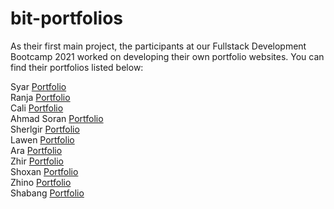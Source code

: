 # bit-portfolios

As their first main project, the participants at our Fullstack Development Bootcamp 2021 worked on developing their own portfolio websites. You can find their portfolios listed below:

 Syar  [Portfolio](https://github.com/syar1122/portfolio)\
 Ranja  [Portfolio](https://github.com/RanjDev/Bit-BC) \
 Cali [Portfolio](https://github.com/salimhamad/protfoiloSKALLA)\
 Ahmad Soran [Portfolio](https://github.com/ahmadsoran/port)\
 Sherlgir [Portfolio](https://github.com/Shelgir/landing-page)\
 Lawen [Portfolio](https://github.com/lawensaradr/Portfolio.git)\
 Ara [Portfolio](https://github.com/YouCanCallMeAra/myPortfolio)\
 Zhir [Portfolio](https://github.com/zhirtaha/Portfolio)\
 Shoxan [Portfolio](https://github.com/shoxosman/Portfolio.git)\
 Zhino [Portfolio](https://github.com/zhino97/portfoilo)\
 Shabang [Portfolio](https://github.com/shabang99/my-portfilio)

